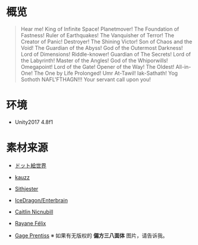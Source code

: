 # 概览

> Hear me! King of Infinite Space! Planetmover! The Foundation of Fastness! Ruler of Earthquakes! The Vanquisher of Terror! The Creator of Panic! Destroyer! The Shining Victor! Son of Chaos and the Void! The Guardian of the Abyss! God of the Outermost Darkness! Lord of Dimensions! Riddle-knower! Guardian of The Secrets! Lord of the Labyrinth! Master of the Angles! God of the Whiporwills! Omegapoint! Lord of the Gate! Opener of the Way! The Oldest! All-in-One! The One by Life Prolonged! Umr At-Tawil! Iak-Sathath! Yog Sothoth NAFL'FTHAGN!!! Your servant call upon you!

# 环境

- Unity2017 4.8f1

# 素材来源

- [ドット絵世界](http://yms.main.jp/dotartworld/index.html)

- [kauzz](https://kauzzresources.wordpress.com/)

- [Sithjester](http://untamed.wild-refuge.net/rmxpresources.php)

- [IceDragon/Enterbrain](http://forums.rpgmakerweb.com/index.php?/user/36-icedragon/)

- [Caitlin Nicnubill](http://nicnubill.deviantart.com/)

- [Rayane Félix](https://opengameart.org/content/rpg-terrains)

- [Gage Prentiss](http://www.hplhs.org/images/dart/hod/prentisstrap.jpg) ※ 如果有无版权的 **偏方三八面体** 图片，请告诉我。
